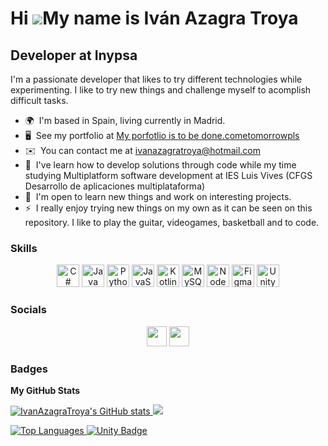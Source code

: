 Hi ![](https://user-images.githubusercontent.com/18350557/176309783-0785949b-9127-417c-8b55-ab5a4333674e.gif)My name is Iván Azagra Troya
=========================================================================================================================================

Developer at Inypsa
-------------------------

I'm a passionate developer that likes to try different technologies while experimenting. I like to try new things and challenge myself to acomplish difficult tasks.

* 🌍  I'm based in Spain, living currently in Madrid.
* 🖥️  See my portfolio at [My porfotlio is to be done.cometomorrowpls](http:// (work in progress))
* ✉️  You can contact me at [ivanazagratroya@hotmail.com](mailto:ivanazagratroya@hotmail.com)
* 🧠  I've learn how to develop solutions through code while my time studying Multiplatform software development at IES Luis Vives (CFGS Desarrollo de aplicaciones multiplataforma)
* 🤝  I'm open to learn new things and work on interesting projects.
* ⚡  I really enjoy trying new things on my own as it can be seen on this repository.
I like to play the guitar, videogames, basketball and to code.

### Skills


<p align="center">
<a href="https://docs.microsoft.com/en-us/dotnet/csharp/" target="_blank" rel="noreferrer"><img src="https://raw.githubusercontent.com/danielcranney/readme-generator/main/public/icons/skills/csharp-colored.svg" width="36" height="36" alt="C#" /></a>
<a href="https://www.oracle.com/java/" target="_blank" rel="noreferrer"><img src="https://raw.githubusercontent.com/danielcranney/readme-generator/main/public/icons/skills/java-colored.svg" width="36" height="36" alt="Java" /></a>
<a href="https://www.python.org/" target="_blank" rel="noreferrer"><img src="https://raw.githubusercontent.com/danielcranney/readme-generator/main/public/icons/skills/python-colored.svg" width="36" height="36" alt="Python" /></a>
<a href="https://developer.mozilla.org/en-US/docs/Web/JavaScript" target="_blank" rel="noreferrer"><img src="https://raw.githubusercontent.com/danielcranney/readme-generator/main/public/icons/skills/javascript-colored.svg" width="36" height="36" alt="JavaScript" /></a>
<a href="https://kotlinlang.org/" target="_blank" rel="noreferrer"><img src="https://raw.githubusercontent.com/danielcranney/readme-generator/main/public/icons/skills/kotlin-colored.svg" width="36" height="36" alt="Kotlin" /></a>
<a href="https://www.mysql.com/" target="_blank" rel="noreferrer"><img src="https://raw.githubusercontent.com/danielcranney/readme-generator/main/public/icons/skills/mysql-colored.svg" width="36" height="36" alt="MySQL" /></a>
<a href="https://nodejs.org/en/" target="_blank" rel="noreferrer"><img src="https://raw.githubusercontent.com/danielcranney/readme-generator/main/public/icons/skills/nodejs-colored.svg" width="36" height="36" alt="NodeJS" /></a>
<a href="https://www.figma.com/" target="_blank" rel="noreferrer"><img src="https://raw.githubusercontent.com/danielcranney/readme-generator/main/public/icons/skills/figma-colored.svg" width="36" height="36" alt="Figma" /></a>
<a href="https://unity.com/es" target="_blank" rel="noreferrer"><img src="https://user-images.githubusercontent.com/67174666/191932417-2522d08a-a5a0-4d18-95cf-3b8554172ec6.png" width="36" heigth="36" alt="Unity"/></a>
</p>


### Socials

<p align="center"> <a href="https://www.github.com/IvanAzagraTroya" target="_blank" rel="noreferrer"><img src="https://raw.githubusercontent.com/danielcranney/readme-generator/main/public/icons/socials/github.svg" width="32" height="32" /></a> <a href="https://www.linkedin.com/in/iván-azagra-troya-2a7599215/" target="_blank" rel="noreferrer"><img src="https://raw.githubusercontent.com/danielcranney/readme-generator/main/public/icons/socials/linkedin.svg" width="32" height="32" /></a> </p>

### Badges

<b>My GitHub Stats</b>

<a href="http://www.github.com/IvanAzagraTroya"><img src="https://github-readme-stats.vercel.app/api?username=IvanAzagraTroya&show_icons=true&hide=&count_private=true&title_color=6366f1&text_color=ffffff&icon_color=22c55e&bg_color=0f172a&hide_border=true&show_icons=true" alt="IvanAzagraTroya's GitHub stats" /> <img src="https://github-readme-streak-stats.herokuapp.com/?user=IvanAzagraTroya&stroke=ffffff&background=0f172a&ring=6366f1&fire=6366f1&currStreakNum=ffffff&currStreakLabel=6366f1&sideNums=ffffff&sideLabels=ffffff&dates=ffffff&hide_border=true" /></a>

<a href="https://github.com/IvanAzagraTroya" align="left"><img src="https://github-readme-stats.vercel.app/api/top-langs/?username=IvanAzagraTroya&langs_count=10&title_color=6366f1&text_color=ffffff&icon_color=22c55e&bg_color=0f172a&hide_border=true&locale=en&custom_title=Top%20%Languages" alt="Top Languages" />   ![Unity Badge](https://user-images.githubusercontent.com/67174666/191930737-efabcfc3-5b29-4ae2-8fde-7210fbc94bff.png)</a>

